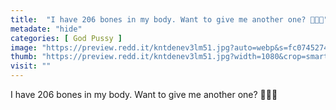 ```yaml
---
title:  "I have 206 bones in my body. Want to give me another one? 💎💦💦"
metadate: "hide"
categories: [ God Pussy ]
image: "https://preview.redd.it/kntdenev3lm51.jpg?auto=webp&s=fc07452744cd182d68082c5268b214878033415b"
thumb: "https://preview.redd.it/kntdenev3lm51.jpg?width=1080&crop=smart&auto=webp&s=d833b84f70858a73a83dd4d36f99db3acb9081f7"
visit: ""
---
```

I have 206 bones in my body. Want to give me another one? 💎💦💦
